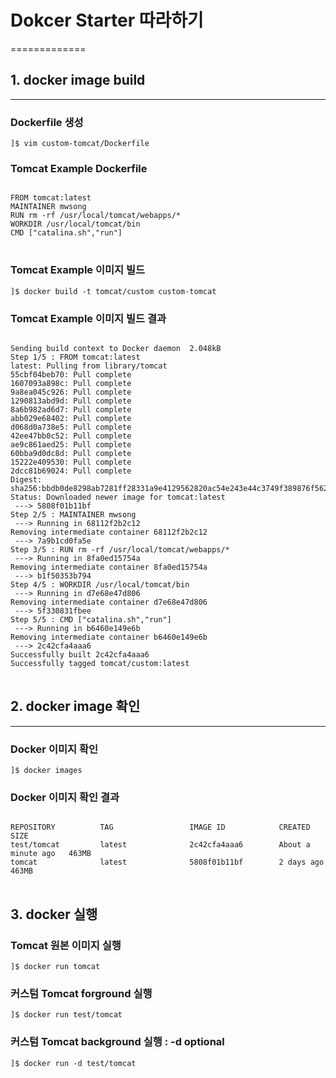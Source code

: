 # Dokcer Starter 따라하기
=============

## 1. docker image build
-------------

### Dockerfile 생성
<pre><code>]$ vim custom-tomcat/Dockerfile</code></pre>

### Tomcat Example Dockerfile
<pre>
<code>
FROM tomcat:latest 
MAINTAINER mwsong <mwsong@rockplace.co.kr> 
RUN rm -rf /usr/local/tomcat/webapps/* 
WORKDIR /usr/local/tomcat/bin 
CMD ["catalina.sh","run"]
</code>
</pre>

### Tomcat Example 이미지 빌드
<pre><code>]$ docker build -t tomcat/custom custom-tomcat</code></pre>

### Tomcat Example 이미지 빌드 결과
<pre>
<code>
Sending build context to Docker daemon  2.048kB
Step 1/5 : FROM tomcat:latest
latest: Pulling from library/tomcat
55cbf04beb70: Pull complete 
1607093a898c: Pull complete 
9a8ea045c926: Pull complete 
1290813abd9d: Pull complete 
8a6b982ad6d7: Pull complete 
abb029e68402: Pull complete 
d068d0a738e5: Pull complete 
42ee47bb0c52: Pull complete 
ae9c861aed25: Pull complete 
60bba9d0dc8d: Pull complete 
15222e409530: Pull complete 
2dcc81b69024: Pull complete 
Digest: sha256:bbdb0de8298ab7281ff28331a9e4129562820ac54e243e44c3749f389876f562
Status: Downloaded newer image for tomcat:latest
 ---> 5808f01b11bf
Step 2/5 : MAINTAINER mwsong <mwsong@rockplace.co.kr>
 ---> Running in 68112f2b2c12
Removing intermediate container 68112f2b2c12
 ---> 7a9b1cd0fa5e
Step 3/5 : RUN rm -rf /usr/local/tomcat/webapps/*
 ---> Running in 8fa0ed15754a
Removing intermediate container 8fa0ed15754a
 ---> b1f50353b794
Step 4/5 : WORKDIR /usr/local/tomcat/bin
 ---> Running in d7e68e47d806
Removing intermediate container d7e68e47d806
 ---> 5f330831fbee
Step 5/5 : CMD ["catalina.sh","run"]
 ---> Running in b6460e149e6b
Removing intermediate container b6460e149e6b
 ---> 2c42cfa4aaa6
Successfully built 2c42cfa4aaa6
Successfully tagged tomcat/custom:latest 
</code>
</pre>

## 2. docker image 확인
-------------
### Docker 이미지 확인
<pre><code>]$ docker images</code></pre>

### Docker 이미지 확인 결과
<pre>
<code>
REPOSITORY          TAG                 IMAGE ID            CREATED              SIZE
test/tomcat         latest              2c42cfa4aaa6        About a minute ago   463MB
tomcat              latest              5808f01b11bf        2 days ago           463MB
</code>
</pre>

## 3. docker 실행

### Tomcat 원본 이미지 실행 
<pre><code>]$ docker run tomcat</code></pre>

### 커스텀 Tomcat forground 실행
<pre><code>]$ docker run test/tomcat</code></pre>

### 커스텀 Tomcat background 실행 : -d optional
<pre><code>]$ docker run -d test/tomcat</code></pre>
 


